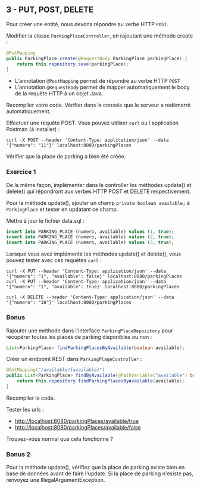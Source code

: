 ## 3 - PUT, POST, DELETE
Pour créer une entité, nous devons répondre au verbe HTTP `POST`.

Modifier la classe `ParkingPlaceController`, en rajoutant une méthode create :
```java
@PutMapping
public ParkingPlace create(@RequestBody ParkingPlace parkingPlace) {
    return this.repository.save(parkingPlace);
}
```
- L'annotation `@PostMapping` permet de répondre au verbe HTTP `POST`
- L'annotation  `@RequestBody` permet de mapper automatiquement le body de la requête HTTP à un objet Java.

Recompiler votre code. Vérifier dans la console que le serveur a redémarré automatiquement.

Effectuer une requête POST. Vous pouvez utiliser `curl` ou l'application Postman (à installer) :
```
curl -X POST --header 'Content-Type: application/json' --data '{"numero": "11"}' localhost:8080/parkingPlaces
```

Vérifier que la place de parking a bien été créée.

### Exercice 1
De la même façon, implémenter dans le controller les méthodes update() et delete() qui répondront aux verbes HTTP POST et DELETE respectivement.

Pour la méthode update(), ajouter un champ `private boolean available;` à `ParkingPlace` et tester en updatant ce champ.

Mettre à jour le fichier data.sql :
```sql
insert into PARKING_PLACE (numero, available) values (1, true);
insert into PARKING_PLACE (numero, available) values (2, true);
insert into PARKING_PLACE (numero, available) values (3, true);
```

Lorsque vous avez implémenté les méthodes update() et delete(), vous pouvez tester avec ces requêtes `curl` :
```
curl -X PUT --header 'Content-Type: application/json' --data '{"numero": "1", "available": false}' localhost:8080/parkingPlaces
curl -X PUT --header 'Content-Type: application/json' --data '{"numero": "1", "available": true}' localhost:8080/parkingPlaces

curl -X DELETE --header 'Content-Type: application/json' --data '{"numero": "10"}' localhost:8080/parkingPlaces
```

### Bonus
Rajouter une méthode dans l'interface `ParkingPlaceRepository` pour récupérer toutes les places de parking disponibles ou non  :
```java
List<ParkingPlace> findParkingPlacesByAvailable(boolean available);
```

Créer un endpoint REST dans `ParkingPlageController` : 
```java
@GetMapping("/available/{available}")
public List<ParkingPlace> findByAvailable(@PathVariable("available") boolean available) {
    return this.repository.findParkingPlacesByAvailable(available);
}
```

Recompiler le code.

Tester les urls : 
- [http://localhost:8080/parkingPlaces/available/true](http://localhost:8080/parkingPlaces/available/true)
- [http://localhost:8080/parkingPlaces/available/false](http://localhost:8080/parkingPlaces/available/false)

Trouvez-vous normal que cela fonctionne ?

### Bonus 2
Pour la méthode update(), vérifiez que la place de parking existe bien en base de données avant de faire l'update.
Si la place de parking n'existe pas, renvoyez une IllegalArgumentException.
